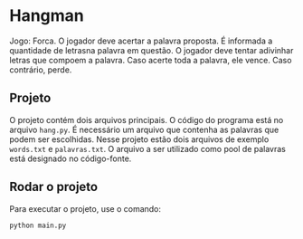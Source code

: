 # Hangman

Jogo: Forca.
O jogador deve acertar a palavra proposta.
É informada a quantidade de letrasna palavra em questão.
O jogador deve tentar adivinhar letras que compoem a palavra.
Caso acerte toda a palavra, ele vence. Caso contrário, perde.

Projeto
------

O projeto contém dois arquivos principais.
O código do programa está no arquivo `hang.py`.
É necessário um arquivo que contenha as palavras que podem ser escolhidas.
Nesse projeto estão dois arquivos de exemplo `words.txt` e `palavras.txt`.
O arquivo a ser utilizado como pool de palavras está designado no código-fonte.

Rodar o projeto
------

Para executar o projeto, use o comando:

```
python main.py
```
